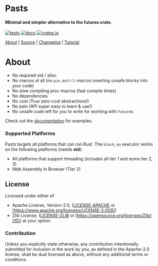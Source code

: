 # Pasts

#### Minimal and simpler alternative to the futures crate.

[![tests](https://github.com/Nezeky/pasts/workflows/tests/badge.svg)][2]
[![docs](https://docs.rs/pasts/badge.svg)][0]
[![crates.io](https://img.shields.io/crates/v/pasts.svg)][1]

[About][4] | [Source][5] | [Changelog][3] | [Tutorial][6]

# About
 - No required std / alloc
 - No macros at all (no `pin_mut!()` macros inserting unsafe blocks into your code)
 - No slow compiling proc macros (fast compile times)
 - No dependencies
 - No cost (True zero-cost abstractions!)
 - No pain (API super easy to learn & use!)
 - No unsafe code left for *you* to write for working with `Future`s

Check out the [documentation][0] for examples.

### Supported Platforms
Pasts targets all platforms that can run Rust.  The `block_on` executor works on
the following platforms (needs **std**):
 - All platforms that support threading (includes all tier 1 and some tier 2, 3)
 - Web Assembly In Browser (Tier 2)

## License
Licensed under either of
 - Apache License, Version 2.0,
   ([LICENSE-APACHE][7] or [https://www.apache.org/licenses/LICENSE-2.0][8])
 - Zlib License,
   ([LICENSE-ZLIB][9] or [https://opensource.org/licenses/Zlib][10])
at your option.

### Contribution
Unless you explicitly state otherwise, any contribution intentionally submitted
for inclusion in the work by you, as defined in the Apache-2.0 license, shall be
dual licensed as above, without any additional terms or conditions.

[0]: https://docs.rs/pasts
[1]: https://crates.io/crates/pasts
[2]: https://github.com/Nezeky/pasts/actions?query=workflow%3Atests
[3]: https://github.com/Nezeky/pasts/blob/master/CHANGELOG.md
[4]: https://github.com/Nezeky/pasts/blob/master/README.md
[5]: https://github.com/Nezeky/pasts
[6]: https://aldaronlau.com/
[7]: https://github.com/Nezeky/pasts/blob/master/LICENSE-APACHE
[8]: https://www.apache.org/licenses/LICENSE-2.0
[9]: https://github.com/Nezeky/pasts/blob/master/LICENSE-ZLIB
[10]: https://opensource.org/licenses/Zlib
